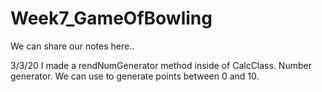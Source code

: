 # Week7_GameOfBowling

We can share our notes here..


3/3/20
I made a rendNumGenerator method inside of CalcClass. Number generator.
We can use to generate points between 0 and 10.